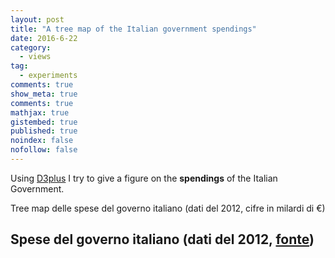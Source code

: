 ```yaml
---
layout: post
title: "A tree map of the Italian government spendings"
date: 2016-6-22
category: 
  - views
tag:
  - experiments
comments: true
show_meta: true
comments: true
mathjax: true
gistembed: true
published: true
noindex: false
nofollow: false
---
```


Using [D3plus](http://d3plus.org/) I try to give a figure on the **spendings** of the Italian Government.

<!--more-->

Tree map delle spese del governo italiano (dati del 2012, cifre in milardi di €)

## Spese del governo italiano (dati del 2012, [fonte](http://www.oggi.it/attualita/notizie/2012/06/11/stato-sprecone-i-ministeri-ci-costano-un-miliardo-di-euro-al-giorno/))

<script src="https://d3js.org/d3.v3.min.js"></script>

<script src="https://damianobacci.github.io/files/d3plus.js"></script>

<div id="viz"></div>

<script>
  var sample_data = [
    {"value": 100, "name": "Lavoro e politiche sociali"},
    {"value": 79, "name": "Economia e finanze"},
    {"value": 44, "name": "Istruzione e università"},
    {"value": 19, "name": "Difesa"},
    {"value": 11, "name": "Interno"},
    {"value": 8, "name": "Infrastrutture e trasporti"}
    {"value": 7, "name": "Sviluppo economico"}
    {"value": 7, "name": "Giustizia"}
    {"value": 2, "name": "Affari esteri"}
    {"value": 1, "name": "Salute"}
  ]

  var visualization = d3plus.viz()
    .container("#viz")  
    .data(sample_data)  
    .type("tree_map")   
    .id("name")         
    .size("value")      
    .draw()             
</script>






